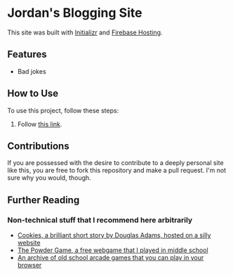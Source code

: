 # Jordan's Blogging Site

This site was built with [Initializr](http://www.initializr.com/) and [Firebase Hosting](https://firebase.google.com/docs/hosting).

## Features

- Bad jokes

## How to Use

To use this project, follow these steps:

1. Follow [this link](https://www.jordanlevy.dev).

## Contributions

If you are possessed with the desire to contribute to a deeply personal site like this, you are free to fork this repository and make a pull request. I'm not sure why you would, though.

## Further Reading

### Non-technical stuff that I recommend here arbitrarily
- [Cookies, a brilliant short story by Douglas Adams, hosted on a silly website](http://www.math.toronto.edu/beni/bERNARDO_nOT_fOUND/fUNNY_sTUFF/Entries/2007/11/27_cookies.html)
- [The Powder Game, a free webgame that I played in middle school](https://dan-ball.jp/en/javagame/dust/)
- [An archive of old school arcade games that you can play in your browser](https://archive.org/details/internetarcade)
